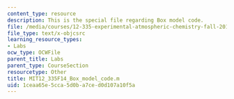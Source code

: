 ```yaml
---
content_type: resource
description: This is the special file regarding Box model code.
file: /media/courses/12-335-experimental-atmospheric-chemistry-fall-2014/1ceaa65e5cca5d0ba7ced0d107a10f5a_MIT12_335F14_Box_model_code.m
file_type: text/x-objcsrc
learning_resource_types:
- Labs
ocw_type: OCWFile
parent_title: Labs
parent_type: CourseSection
resourcetype: Other
title: MIT12_335F14_Box_model_code.m
uid: 1ceaa65e-5cca-5d0b-a7ce-d0d107a10f5a
---
```

